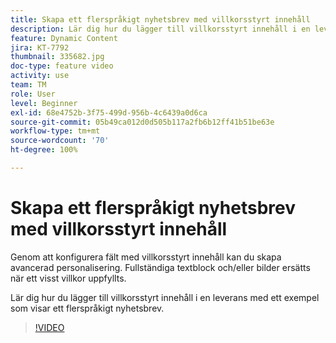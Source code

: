 ```yaml
---
title: Skapa ett flerspråkigt nyhetsbrev med villkorsstyrt innehåll
description: Lär dig hur du lägger till villkorsstyrt innehåll i en leverans med ett exempel som visar ett flerspråkigt nyhetsbrev.
feature: Dynamic Content
jira: KT-7792
thumbnail: 335682.jpg
doc-type: feature video
activity: use
team: TM
role: User
level: Beginner
exl-id: 68e4752b-3f75-499d-956b-4c6439a0d6ca
source-git-commit: 05b49ca012d0d505b117a2fb6b12ff41b51be63e
workflow-type: tm+mt
source-wordcount: '70'
ht-degree: 100%

---
```


# Skapa ett flerspråkigt nyhetsbrev med villkorsstyrt innehåll

Genom att konfigurera fält med villkorsstyrt innehåll kan du skapa avancerad personalisering. Fullständiga textblock och/eller bilder ersätts när ett visst villkor uppfyllts.

Lär dig hur du lägger till villkorsstyrt innehåll i en leverans med ett exempel som visar ett flerspråkigt nyhetsbrev.

>[!VIDEO](https://video.tv.adobe.com/v/335682?quality=12&learn=on)
